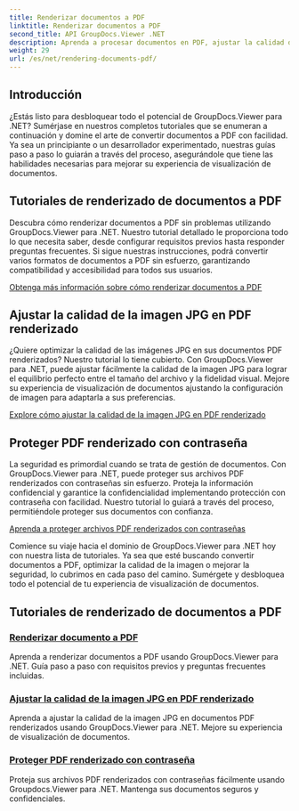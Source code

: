 ```yaml
---
title: Renderizar documentos a PDF
linktitle: Renderizar documentos a PDF
second_title: API GroupDocs.Viewer .NET
description: Aprenda a procesar documentos en PDF, ajustar la calidad de la imagen JPG y proteger archivos PDF con contraseñas utilizando los tutoriales de GroupDocs.Viewer para .NET.
weight: 29
url: /es/net/rendering-documents-pdf/
---
```


## Introducción

¿Estás listo para desbloquear todo el potencial de GroupDocs.Viewer para .NET? Sumérjase en nuestros completos tutoriales que se enumeran a continuación y domine el arte de convertir documentos a PDF con facilidad. Ya sea un principiante o un desarrollador experimentado, nuestras guías paso a paso lo guiarán a través del proceso, asegurándole que tiene las habilidades necesarias para mejorar su experiencia de visualización de documentos.

## Tutoriales de renderizado de documentos a PDF

Descubra cómo renderizar documentos a PDF sin problemas utilizando GroupDocs.Viewer para .NET. Nuestro tutorial detallado le proporciona todo lo que necesita saber, desde configurar requisitos previos hasta responder preguntas frecuentes. Si sigue nuestras instrucciones, podrá convertir varios formatos de documentos a PDF sin esfuerzo, garantizando compatibilidad y accesibilidad para todos sus usuarios.

[Obtenga más información sobre cómo renderizar documentos a PDF](./render-to-pdf/)

## Ajustar la calidad de la imagen JPG en PDF renderizado

¿Quiere optimizar la calidad de las imágenes JPG en sus documentos PDF renderizados? Nuestro tutorial lo tiene cubierto. Con GroupDocs.Viewer para .NET, puede ajustar fácilmente la calidad de la imagen JPG para lograr el equilibrio perfecto entre el tamaño del archivo y la fidelidad visual. Mejore su experiencia de visualización de documentos ajustando la configuración de imagen para adaptarla a sus preferencias.

[Explore cómo ajustar la calidad de la imagen JPG en PDF renderizado](./adjust-jpg-quality-pdf/)

## Proteger PDF renderizado con contraseña

La seguridad es primordial cuando se trata de gestión de documentos. Con GroupDocs.Viewer para .NET, puede proteger sus archivos PDF renderizados con contraseñas sin esfuerzo. Proteja la información confidencial y garantice la confidencialidad implementando protección con contraseña con facilidad. Nuestro tutorial lo guiará a través del proceso, permitiéndole proteger sus documentos con confianza.

[Aprenda a proteger archivos PDF renderizados con contraseñas](./protect-pdf/)

Comience su viaje hacia el dominio de GroupDocs.Viewer para .NET hoy con nuestra lista de tutoriales. Ya sea que esté buscando convertir documentos a PDF, optimizar la calidad de la imagen o mejorar la seguridad, lo cubrimos en cada paso del camino. Sumérgete y desbloquea todo el potencial de tu experiencia de visualización de documentos.
## Tutoriales de renderizado de documentos a PDF
### [Renderizar documento a PDF](./render-to-pdf/)
Aprenda a renderizar documentos a PDF usando GroupDocs.Viewer para .NET. Guía paso a paso con requisitos previos y preguntas frecuentes incluidas.
### [Ajustar la calidad de la imagen JPG en PDF renderizado](./adjust-jpg-quality-pdf/)
Aprenda a ajustar la calidad de la imagen JPG en documentos PDF renderizados usando GroupDocs.Viewer para .NET. Mejore su experiencia de visualización de documentos.
### [Proteger PDF renderizado con contraseña](./protect-pdf/)
Proteja sus archivos PDF renderizados con contraseñas fácilmente usando Groupdocs.Viewer para .NET. Mantenga sus documentos seguros y confidenciales.